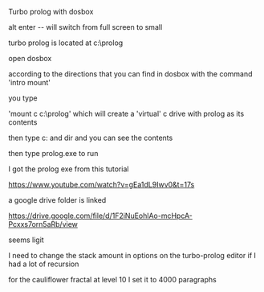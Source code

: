 Turbo prolog with dosbox

alt enter -- will switch from full screen to small

turbo prolog is located at c:\prolog

open dosbox

according to the directions that you can find in dosbox with the command 'intro mount'

you type

'mount c c:\prolog\'  which will create a 'virtual' c drive with prolog as its  contents

then type c:  and dir and you can see the contents 

then type prolog.exe to run


I got the prolog exe from this tutorial 

https://www.youtube.com/watch?v=gEa1dL9Iwv0&t=17s


a google drive folder is linked

https://drive.google.com/file/d/1F2iNuEohlAo-mcHpcA-Pcxxs7orn5aRb/view

seems ligit 


I need to change the stack amount in options on the turbo-prolog editor if I had a lot of recursion

for the cauliflower fractal at level 10 I set it to 4000 paragraphs

